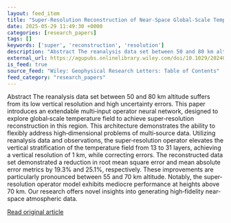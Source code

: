 ```yaml
---
layout: feed_item
title: "Super‐Resolution Reconstruction of Near‐Space Global‐Scale Temperature Fields (50–80 km) Utilizing an Extendable Multi‐Input Operator Neural Network Based on Reanalysis Data and Satellite Observations"
date: 2025-05-29 11:49:30 +0000
categories: [research_papers]
tags: []
keywords: ['super', 'reconstruction', 'resolution']
description: "Abstract The reanalysis data set between 50 and 80 km altitude suffers from its low vertical resolution and high uncertainty errors"
external_url: https://agupubs.onlinelibrary.wiley.com/doi/10.1029/2024GL114413?af=R
is_feed: true
source_feed: "Wiley: Geophysical Research Letters: Table of Contents"
feed_category: "research_papers"
---
```


Abstract The reanalysis data set between 50 and 80 km altitude suffers from its low vertical resolution and high uncertainty errors. This paper introduces an extendable multi‐input operator neural network, designed to explore global‐scale temperature field to achieve super‐resolution reconstruction in this region. This architecture demonstrates the ability to flexibly address high‐dimensional problems of multi‐source data. Utilizing reanalysis data and observations, the super‐resolution operator elevates the vertical stratification of the temperature field from 13 to 31 layers, achieving a vertical resolution of 1 km, while correcting errors. The reconstructed data set demonstrated a reduction in root mean square error and mean absolute error metrics by 19.3% and 25.1%, respectively. These improvements are particularly pronounced between 55 and 70 km altitude. Notably, the super‐resolution operator model exhibits mediocre performance at heights above 70 km. Our research offers novel insights into generating high‐fidelity near‐space atmospheric data.

[Read original article](https://agupubs.onlinelibrary.wiley.com/doi/10.1029/2024GL114413?af=R)
